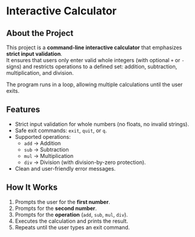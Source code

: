 # Interactive Calculator

## About the Project
This project is a **command-line interactive calculator** that emphasizes **strict input validation**.  
It ensures that users only enter valid whole integers (with optional `+` or `-` signs) and restricts operations to a defined set: addition, subtraction, multiplication, and division.  

The program runs in a loop, allowing multiple calculations until the user exits.

## Features
- Strict input validation for whole numbers (no floats, no invalid strings).  
- Safe exit commands: `exit`, `quit`, or `q`.  
- Supported operations:  
  - `add` → Addition  
  - `sub` → Subtraction  
  - `mul` → Multiplication  
  - `div` → Division (with division-by-zero protection).  
- Clean and user-friendly error messages.  

## How It Works
1. Prompts the user for the **first number**.  
2. Prompts for the **second number**.  
3. Prompts for the **operation** (`add`, `sub`, `mul`, `div`).  
4. Executes the calculation and prints the result.  
5. Repeats until the user types an exit command.  


